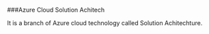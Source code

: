 ###Azure Cloud Solution Achitech

It is a branch of Azure cloud technology called Solution Achitechture.